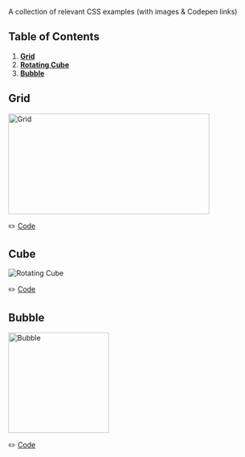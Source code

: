 A collection of relevant CSS examples (with images & Codepen links)

## Table of Contents

1. **[Grid](#grid)**
2. **[Rotating Cube](#cube)**
3. **[Bubble](#bubble)**


## Grid

<img src="https://user-images.githubusercontent.com/15229355/34170285-391b33ae-e4e2-11e7-9c85-3c364070e422.png" alt="Grid" width="400" height="200">

:pencil2: [Code](https://codepen.io/christopherkade/pen/ppyavp)


## Cube

<img src="https://user-images.githubusercontent.com/15229355/34170999-c0e621c0-e4e4-11e7-8220-967180658faf.png" alt="Rotating Cube">

:pencil2: [Code](https://codepen.io/christopherkade/pen/OzNvRE)

## Bubble

<img src="https://user-images.githubusercontent.com/15229355/34171153-46682adc-e4e5-11e7-8cac-f3f8528dd3b3.png" alt="Bubble" width="200" height="200">

:pencil2: [Code](https://codepen.io/christopherkade/pen/wpGmdY)

